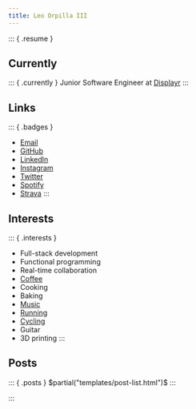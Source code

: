 ```yaml
---
title: Leo Orpilla III
---
```

::: { .resume }
## Currently
::: { .currently }
Junior Software Engineer at [Displayr][displayr]
::: 
## Links 
::: { .badges }
- [Email][email]
- [GitHub][github]
- [LinkedIn][linkedin]
- [Instagram][instagram]
- [Twitter][twitter]
- [Spotify][spotify]
- [Strava][strava]
:::

## Interests
::: { .interests }
- Full-stack development
- Functional programming
- Real-time collaboration
- [Coffee][coffee]
- Cooking
- Baking
- [Music][spotify]
- [Running][strava]
- [Cycling][strava]
- Guitar
- 3D printing
:::


## Posts
::: { .posts }
$partial("templates/post-list.html")$
:::

:::


[email]: mailto:dev@ldgrp.me
[uq]: https://uq.edu.au/
[recipes]: #recipes
[pizza]: #pizza
[music]: #music
[github]: https://github.com/ldgrp
[linkedin]: https://linkedin.com/in/ldgrp
[coffee]: /recipes/coffee.html
[twitter]: https://twitter.com/_ldgrp
[instagram]: https://www.instagram.com/leoorpillaiii/
[spotify]: https://open.spotify.com/user/lorpilla3
[strava]: https://www.strava.com/athletes/97171311
[displayr]: https://displayr.com/

